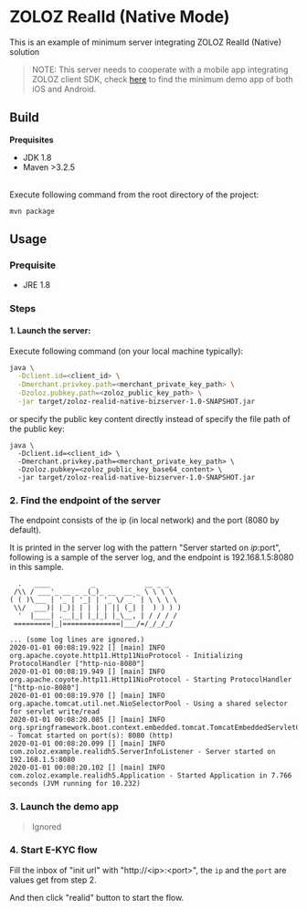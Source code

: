 # ZOLOZ RealId (Native Mode) 

This is an example of minimum server integrating ZOLOZ RealId (Native) solution
> NOTE: This server needs to cooperate with a mobile app integrating ZOLOZ client SDK, check [here](http://https://github.com/zoloz-pte-ltd) to find the minimum demo app of both iOS and Android.

## Build
**Prequisites**

- JDK 1.8
- Maven >3.2.5

<br />Execute following command from the root directory of the project:
```shell
mvn package
```

## Usage
### Prequisite
- JRE 1.8

### Steps
#### 1. Launch the server:
Execute following command (on your local machine typically):
    
```sh
java \
  -Dclient.id=<client_id> \
  -Dmerchant.privkey.path=<merchant_private_key_path> \
  -Dzoloz.pubkey.path=<zoloz_public_key_path> \
  -jar target/zoloz-realid-native-bizserver-1.0-SNAPSHOT.jar
```
 
 or specify the public key content directly instead of specify the file path of the public key:
 ```shell
 java \
   -Dclient.id=<client_id> \
   -Dmerchant.privkey.path=<merchant_private_key_path> \
   -Dzoloz.pubkey=<zoloz_public_key_base64_content> \
   -jar target/zoloz-realid-native-bizserver-1.0-SNAPSHOT.jar
 ```
 
 ### 2. Find the endpoint of the server
 
 The endpoint consists of the ip (in local network) and the port (8080 by default). 
 
 It is printed in the server log with the pattern "Server started on $ip:$port", following is a sample of the server log, and the endpoint is 192.168.1.5:8080 in this sample.
 ```plain
   .   ____          _            __ _ _
  /\\ / ___'_ __ _ _(_)_ __  __ _ \ \ \ \
 ( ( )\___ | '_ | '_| | '_ \/ _` | \ \ \ \
  \\/  ___)| |_)| | | | | || (_| |  ) ) ) )
   '  |____| .__|_| |_|_| |_\__, | / / / /
  =========|_|==============|___/=/_/_/_/
 
 ... (some log lines are ignored.)
 2020-01-01 00:08:19.922 [] [main] INFO  org.apache.coyote.http11.Http11NioProtocol - Initializing ProtocolHandler ["http-nio-8080"]
 2020-01-01 00:08:19.949 [] [main] INFO  org.apache.coyote.http11.Http11NioProtocol - Starting ProtocolHandler ["http-nio-8080"]
 2020-01-01 00:08:19.970 [] [main] INFO  org.apache.tomcat.util.net.NioSelectorPool - Using a shared selector for servlet write/read
 2020-01-01 00:08:20.085 [] [main] INFO  org.springframework.boot.context.embedded.tomcat.TomcatEmbeddedServletContainer - Tomcat started on port(s): 8080 (http)
 2020-01-01 00:08:20.099 [] [main] INFO  com.zoloz.example.realidh5.ServerInfoListener - Server started on 192.168.1.5:8080
 2020-01-01 00:08:20.102 [] [main] INFO  com.zoloz.example.realidh5.Application - Started Application in 7.766 seconds (JVM running for 10.232)
 ```
 
### 3. Launch the demo app
> Ignored

### 4. Start E-KYC flow
Fill the inbox of "init url" with "http://\<ip\>:\<port\>", the `ip` and the `port` are values get from step 2.

And then click "realid" button to start the flow.
